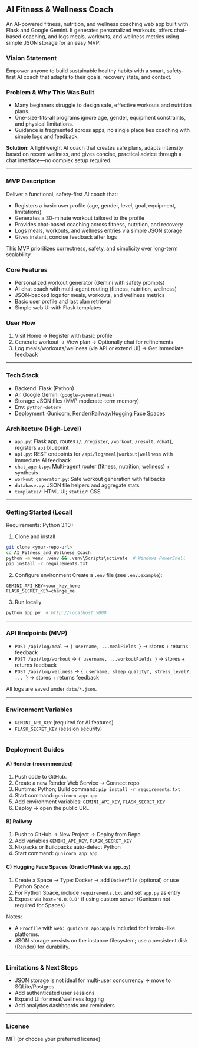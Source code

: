 ## AI Fitness & Wellness Coach

An AI-powered fitness, nutrition, and wellness coaching web app built with Flask and Google Gemini. It generates personalized workouts, offers chat-based coaching, and logs meals, workouts, and wellness metrics using simple JSON storage for an easy MVP.

### Vision Statement
Empower anyone to build sustainable healthy habits with a smart, safety-first AI coach that adapts to their goals, recovery state, and context.

### Problem & Why This Was Built
- Many beginners struggle to design safe, effective workouts and nutrition plans.
- One-size-fits-all programs ignore age, gender, equipment constraints, and physical limitations.
- Guidance is fragmented across apps; no single place ties coaching with simple logs and feedback.

**Solution:** A lightweight AI coach that creates safe plans, adapts intensity based on recent wellness, and gives concise, practical advice through a chat interface—no complex setup required.

---

### MVP Description
Deliver a functional, safety-first AI coach that:
- Registers a basic user profile (age, gender, level, goal, equipment, limitations)
- Generates a 30-minute workout tailored to the profile
- Provides chat-based coaching across fitness, nutrition, and recovery
- Logs meals, workouts, and wellness entries via simple JSON storage
- Gives instant, concise feedback after logs

This MVP prioritizes correctness, safety, and simplicity over long-term scalability.

### Core Features
- Personalized workout generator (Gemini with safety prompts)
- AI chat coach with multi-agent routing (fitness, nutrition, wellness)
- JSON-backed logs for meals, workouts, and wellness metrics
- Basic user profile and last plan retrieval
- Simple web UI with Flask templates

### User Flow
1. Visit Home → Register with basic profile
2. Generate workout → View plan → Optionally chat for refinements
3. Log meals/workouts/wellness (via API or extend UI) → Get immediate feedback

---

### Tech Stack
- Backend: Flask (Python)
- AI: Google Gemini (`google-generativeai`)
- Storage: JSON files (MVP moderate-term memory)
- Env: `python-dotenv`
- Deployment: Gunicorn, Render/Railway/Hugging Face Spaces

### Architecture (High-Level)
- `app.py`: Flask app, routes (`/`, `/register`, `/workout`, `/result`, `/chat`), registers `api` blueprint
- `api.py`: REST endpoints for `/api/log/meal|workout|wellness` with immediate AI feedback
- `chat_agent.py`: Multi-agent router (fitness, nutrition, wellness) + synthesis
- `workout_generator.py`: Safe workout generation with fallbacks
- `database.py`: JSON file helpers and aggregate stats
- `templates/`: HTML UI; `static/`: CSS

---

### Getting Started (Local)
Requirements: Python 3.10+

1) Clone and install
```bash
git clone <your-repo-url>
cd AI_Fitness_and_Wellness_Coach
python -m venv .venv && .venv\Scripts\activate  # Windows PowerShell
pip install -r requirements.txt
```

2) Configure environment
Create a `.env` file (see `.env.example`):
```env
GEMINI_API_KEY=your_key_here
FLASK_SECRET_KEY=change_me
```

3) Run locally
```bash
python app.py  # http://localhost:5000
```

---

### API Endpoints (MVP)
- `POST /api/log/meal` → `{ username, ...mealFields }` → stores + returns feedback
- `POST /api/log/workout` → `{ username, ...workoutFields }` → stores + returns feedback
- `POST /api/log/wellness` → `{ username, sleep_quality?, stress_level?, ... }` → stores + returns feedback

All logs are saved under `data/*.json`.

---

### Environment Variables
- `GEMINI_API_KEY` (required for AI features)
- `FLASK_SECRET_KEY` (session security)

---

### Deployment Guides

#### A) Render (recommended)
1) Push code to GitHub.
2) Create a new Render Web Service → Connect repo
3) Runtime: Python; Build command: `pip install -r requirements.txt`
4) Start command: `gunicorn app:app`
5) Add environment variables: `GEMINI_API_KEY`, `FLASK_SECRET_KEY`
6) Deploy → open the public URL

#### B) Railway
1) Push to GitHub → New Project → Deploy from Repo
2) Add variables `GEMINI_API_KEY`, `FLASK_SECRET_KEY`
3) Nixpacks or Buildpacks auto-detect Python
4) Start command: `gunicorn app:app`

#### C) Hugging Face Spaces (Gradio/Flask via `app.py`)
1) Create a Space → Type: Docker → add `Dockerfile` (optional) or use Python Space
2) For Python Space, include `requirements.txt` and set `app.py` as entry
3) Expose via `host='0.0.0.0'` if using custom server (Gunicorn not required for Spaces)

Notes:
- A `Procfile` with `web: gunicorn app:app` is included for Heroku-like platforms.
- JSON storage persists on the instance filesystem; use a persistent disk (Render) for durability.

---

### Limitations & Next Steps
- JSON storage is not ideal for multi-user concurrency → move to SQLite/Postgres
- Add authenticated user sessions
- Expand UI for meal/wellness logging
- Add analytics dashboards and reminders

---

### License
MIT (or choose your preferred license)


